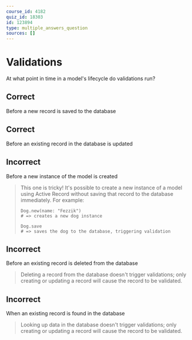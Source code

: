 ```yaml
---
course_id: 4182
quiz_id: 18303
id: 123894
type: multiple_answers_question
sources: []
---
```


# Validations

At what point in time in a model's lifecycle do validations run?

## Correct

Before a new record is saved to the database

## Correct

Before an existing record in the database is updated

## Incorrect

Before a new instance of the model is created

> This one is tricky! It's possible to create a new instance of a model using
> Active Record without saving that record to the database immediately. For
> example:
> 
> ```
> Dog.new(name: "Fezzik")
> # => creates a new dog instance
> 
> Dog.save
> # => saves the dog to the database, triggering validation
> ```

## Incorrect

Before an existing record is deleted from the database

> Deleting a record from the database doesn't trigger validations; only creating
> or updating a record will cause the record to be validated.

## Incorrect

When an existing record is found in the database

> Looking up data in the database doesn't trigger validations; only creating or
> updating a record will cause the record to be validated.
